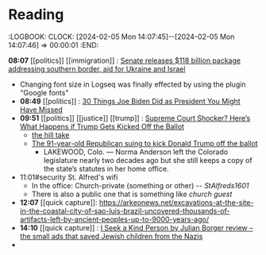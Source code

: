 # Reading
:LOGBOOK:
CLOCK: [2024-02-05 Mon 14:07:45]--[2024-02-05 Mon 14:07:46] =>  00:00:01
:END:

**08:07** [[politics]] [[immigration]] : [Senate releases $118 billion package addressing southern border, aid for Ukraine and Israel](https://www.usatoday.com/story/news/politics/2024/02/04/congress-border-security-ukraine-israel-gop-democrats-border/72400853007/)
- Changing font size in Logseq was finally effected by using the plugin "Google fonts"
- **08:49** [[politics]] : [30 Things Joe Biden Did as President You Might Have Missed](https://www.politico.com/news/magazine/2024/02/02/joe-biden-30-policy-things-you-might-have-missed-00139046)
- **09:51** [[politics]] [[justice]] [[trump]] : [Supreme Court Shocker? Here’s What Happens if Trump Gets Kicked Off the Ballot](https://www.politico.com/news/magazine/2024/02/05/predicting-the-fallout-if-the-supreme-court-throws-trump-off-the-ballot-00139381)
	- [the hill take](https://thehill.com/opinion/judiciary/4441073-the-supreme-courts-trump-ruling-could-be-the-beginning-of-the-end-for-our-democracy/)
	- [The 91-year-old Republican suing to kick Donald Trump off the ballot](https://www.washingtonpost.com/politics/2024/02/05/trump-supreme-court-ballot-norma-anderson/)
		- LAKEWOOD, Colo. — Norma Anderson left the Colorado legislature nearly two decades ago but she still keeps a copy of the state’s statutes in her home office.
- 11:01#security St. Alfred's wifi
	- In the office: Church-private (something or other) -- *StAlfreds1601*
	- There is also a public one that is something like *church guest*
- **12:07** [[quick capture]]:  https://arkeonews.net/excavations-at-the-site-in-the-coastal-city-of-sao-luis-brazil-uncovered-thousands-of-artifacts-left-by-ancient-peoples-up-to-9000-years-ago/
- **14:10** [[quick capture]] : [I Seek a Kind Person by Julian Borger review – the small ads that saved Jewish children from the Nazis](https://www.theguardian.com/books/2024/feb/05/i-seek-a-kind-person-by-julian-borger-review-the-small-ads-that-saved-jewish-children-from-the-nazis)
-